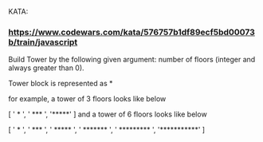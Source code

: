 KATA: 
### https://www.codewars.com/kata/576757b1df89ecf5bd00073b/train/javascript

Build Tower by the following given argument:
number of floors (integer and always greater than 0).

Tower block is represented as *

for example, a tower of 3 floors looks like below

[
  '  *  ', 
  ' *** ', 
  '*****'
]
and a tower of 6 floors looks like below

[
  '     *     ', 
  '    ***    ', 
  '   *****   ', 
  '  *******  ', 
  ' ********* ', 
  '***********'
]
